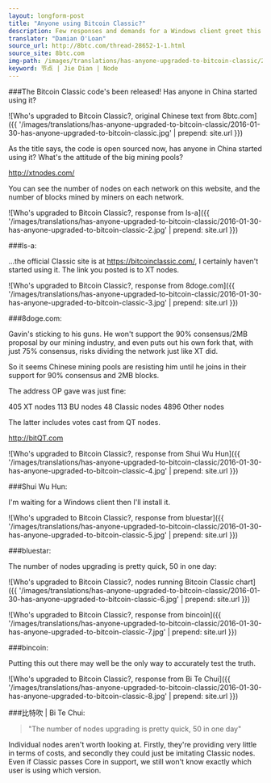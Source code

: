 ```yaml
---
layout: longform-post
title: "Anyone using Bitcoin Classic?"
description: Few responses and demands for a Windows client greet this hopeful question.
translator: "Damian O'Loan"
source_url: http://8btc.com/thread-28652-1-1.html
source_site: 8btc.com
img-path: /images/translations/has-anyone-upgraded-to-bitcoin-classic/2016-01-30-has-anyone-upgraded-to-bitcoin-classic.jpg
keyword: 节点 | Jie Dian | Node
---
```

###The Bitcoin Classic code's been released! Has anyone in China started using it?

![Who's upgraded to Bitcoin Classic?, original Chinese text from 8btc.com]({{ '/images/translations/has-anyone-upgraded-to-bitcoin-classic/2016-01-30-has-anyone-upgraded-to-bitcoin-classic.jpg' | prepend: site.url }})

As the title says, the code is open sourced now, has anyone in China started using it? What's the attitude of the big mining pools?

http://xtnodes.com/

You can see the number of nodes on each network on this website, and the number of blocks mined by miners on each network.

![Who's upgraded to Bitcoin Classic?, response from ls-a]({{ '/images/translations/has-anyone-upgraded-to-bitcoin-classic/2016-01-30-has-anyone-upgraded-to-bitcoin-classic-2.jpg' | prepend: site.url }})

###ls-a:

...the official Classic site is at https://bitcoinclassic.com/, I certainly haven't started using it. The link you posted is to XT nodes.

![Who's upgraded to Bitcoin Classic?, response from 8doge.com]({{ '/images/translations/has-anyone-upgraded-to-bitcoin-classic/2016-01-30-has-anyone-upgraded-to-bitcoin-classic-3.jpg' | prepend: site.url }})

###8doge.com:

Gavin's sticking to his guns. He won't support the 90% consensus/2MB proposal by our mining industry, and even puts out his own fork that, with just 75% consensus, risks dividing the network just like XT did.

So it seems Chinese mining pools are resisting him until he joins in their support for 90% consensus and 2MB blocks.

The address OP gave was just fine:

405 XT nodes     113 BU nodes     48 Classic nodes     4896 Other nodes

The latter includes votes cast from QT nodes.

http://bitQT.com

![Who's upgraded to Bitcoin Classic?, response from Shui Wu Hun]({{ '/images/translations/has-anyone-upgraded-to-bitcoin-classic/2016-01-30-has-anyone-upgraded-to-bitcoin-classic-4.jpg' | prepend: site.url }})

###Shui Wu Hun:

I'm waiting for a Windows client then I'll install it.

![Who's upgraded to Bitcoin Classic?, response from bluestar]({{ '/images/translations/has-anyone-upgraded-to-bitcoin-classic/2016-01-30-has-anyone-upgraded-to-bitcoin-classic-5.jpg' | prepend: site.url }})

###bluestar:

The number of nodes upgrading is pretty quick, 50 in one day:

![Who's upgraded to Bitcoin Classic?, nodes running Bitcoin Classic chart]({{ '/images/translations/has-anyone-upgraded-to-bitcoin-classic/2016-01-30-has-anyone-upgraded-to-bitcoin-classic-6.jpg' | prepend: site.url }})

![Who's upgraded to Bitcoin Classic?, response from bincoin]({{ '/images/translations/has-anyone-upgraded-to-bitcoin-classic/2016-01-30-has-anyone-upgraded-to-bitcoin-classic-7.jpg' | prepend: site.url }})

###bincoin:

Putting this out there may well be the only way to accurately test the truth.

![Who's upgraded to Bitcoin Classic?, response from Bi Te Chui]({{ '/images/translations/has-anyone-upgraded-to-bitcoin-classic/2016-01-30-has-anyone-upgraded-to-bitcoin-classic-8.jpg' | prepend: site.url }})

###比特吹 | Bi Te Chui:

> "The number of nodes upgrading is pretty quick, 50 in one day"

Individual nodes aren't worth looking at. Firstly, they're providing very little in terms of costs, and secondly they could just be imitating Classic nodes. Even if Classic passes Core in support, we still won't know exactly which user is using which version.
